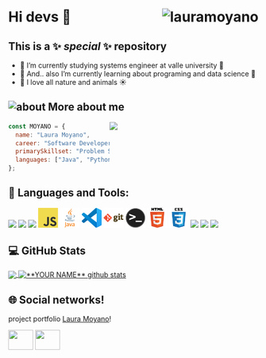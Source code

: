 # <img  align="right" src="https://komarev.com/ghpvc/?username=lauramoyano&label=Profile%20views&color=0e75b6&style=flat" alt="lauramoyano" />  Hi devs 👋


 ## This is a ✨ _special_ ✨ repository 

- 🔭 I’m currently studying systems engineer at valle university 🔭
- 🌱 And.. also I’m currently learning about programing and data science 🌱 
- :bear: I love all nature and animals :sunny:

## <img width="30" height="20" alt="about" src="https://raw.github.com/elizarov/elizarov/master/about.png"> More about me

<img align="right" width="300" src="https://camo.githubusercontent.com/ce44b3f848998271c133c7dcba1540cac117520be69e952e5af2831b403f063b/68747470733a2f2f632e74656e6f722e636f6d2f53353962506b543070716341414141432f70726f6772616d6d696e672e676966" />

``` JavaScript
const MOYANO = {
  name: "Laura Moyano",
  career: "Software Developer",
  primarySkillset: "Problem Solving, Teamwork, Pro-active, Self-taught, Continous learning, Leadership, Proactivity, Responsibility",
  languages: ["Java", "Python", "JavaScript", "C++", "React"]
};
```  


## :wrench: **Languages and Tools:**

<code><img height="40" src="https://upload.wikimedia.org/wikipedia/commons/thumb/c/c3/Python-logo-notext.svg/800px-Python-logo-notext.svg.png"></code>
<code><img height="40" src="https://upload.wikimedia.org/wikipedia/commons/thumb/4/47/React.svg/800px-React.svg.png"></code>
<code><img height="40" src="https://upload.wikimedia.org/wikipedia/commons/thumb/d/d9/Node.js_logo.svg/1024px-Node.js_logo.svg.png"></code>
<code><img height="40" src="https://raw.githubusercontent.com/github/explore/80688e429a7d4ef2fca1e82350fe8e3517d3494d/topics/javascript/javascript.png"></code>
<code><img height="40" src="https://raw.githubusercontent.com/github/explore/80688e429a7d4ef2fca1e82350fe8e3517d3494d/topics/java/java.png"></code>
<code><img height="40" src="https://raw.githubusercontent.com/github/explore/80688e429a7d4ef2fca1e82350fe8e3517d3494d/topics/visual-studio-code/visual-studio-code.png"></code>
<code><img height="40" src="https://raw.githubusercontent.com/github/explore/80688e429a7d4ef2fca1e82350fe8e3517d3494d/topics/git/git.png"></code>
<code><img height="40" src="https://raw.githubusercontent.com/github/explore/80688e429a7d4ef2fca1e82350fe8e3517d3494d/topics/terminal/terminal.png"></code>
<code><img height="40" src="https://raw.githubusercontent.com/github/explore/80688e429a7d4ef2fca1e82350fe8e3517d3494d/topics/html/html.png"></code>
<code><img height="40" src="https://raw.githubusercontent.com/github/explore/80688e429a7d4ef2fca1e82350fe8e3517d3494d/topics/css/css.png"></code>
<code><img height="40" src="https://jira.zurichseguros.com.co/images/atlassian-jira-logo-large.png"></code>
<code><img height="40" src="https://upload.wikimedia.org/wikipedia/commons/thumb/0/05/Go_Logo_Blue.svg/1280px-Go_Logo_Blue.svg.png"></code>
<code><img height="40" src="https://tech.osteel.me/images/2020/03/04/docker-introduction-01.jpg"></code>

## :computer: **GitHub Stats**

<a href="https://github.com/Gurupreet">
   <img align="center" src="https://github-readme-stats.vercel.app/api/top-langs/?username=lauramoyano&theme=dracula&hide_langs_below=1" />
</a>

<a href="https://github.com/Gurupreet">
  <img align="center" src="https://github-readme-stats.vercel.app/api?username=lauramoyano&show_icons=true&theme=dracula&line_height=27" alt="**YOUR NAME** github stats"/>
</a>


## :globe_with_meridians: Social networks!

project portfolio [Laura Moyano](https://lauramoyano.github.io/me/)!

<p align="left">
  <a href="mailto:laura.moyano.go@gmail.com" alt="Gmail">
  <img height="40" width="50" src="https://upload.wikimedia.org/wikipedia/commons/thumb/7/7e/Gmail_icon_%282020%29.svg/320px-Gmail_icon_%282020%29.svg.png" /></a>

  <a href="https://www.linkedin.com/in/moyanolau/" alt="Linkedin">
  <img height="40" width="50" src="https://play-lh.googleusercontent.com/kMofEFLjobZy_bCuaiDogzBcUT-dz3BBbOrIEjJ-hqOabjK8ieuevGe6wlTD15QzOqw" /></a>
</p> 


